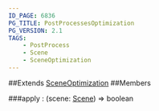 ```yaml
---
ID_PAGE: 6836
PG_TITLE: PostProcessesOptimization
PG_VERSION: 2.1
TAGS:
    - PostProcess
    - Scene
    - SceneOptimization
---
```




##Extends
 [SceneOptimization](page.php?p=6832)
##Members

###apply : (scene: [Scene](page.php?p=6662)) =&gt; boolean



